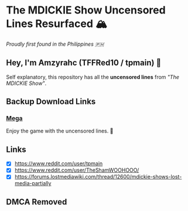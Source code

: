 # The MDICKIE Show Uncensored Lines Resurfaced 🏔️
*Proudly first found in the Philippines 🇵🇭*

## Hey, I'm Amzyrahc (TFFRed10 / tpmain) 👋
Self explanatory, this repository has all the **uncensored lines** from *"The MDICKIE Show"*.

## Backup Download Links
### [Mega](https://mega.nz/file/mc9VkKIY#Uyk5uCFzxJWnxYjBq6KWfV8TwZcu6iwTxZKD5HstmAk)

Enjoy the game with the uncensored lines. 🤗


## Links
* [x] https://www.reddit.com/user/tpmain
* [x] https://www.reddit.com/user/TheShamWOOHOOO/
* [x] https://forums.lostmediawiki.com/thread/12600/mdickie-shows-lost-media-partially

## DMCA Removed
